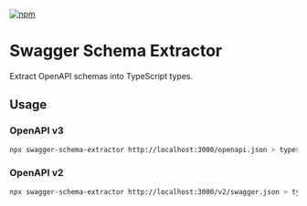 [![npm](https://img.shields.io/npm/v/swagger-schema-extractor)](https://www.npmjs.com/package/swagger-schema-extractor)

# Swagger Schema Extractor
Extract OpenAPI schemas into TypeScript types.

## Usage
### OpenAPI v3
```bash
npx swagger-schema-extractor http://localhost:3000/openapi.json > types.ts
```

### OpenAPI v2
```bash
npx swagger-schema-extractor http://localhost:3000/v2/swagger.json > types.ts
```
